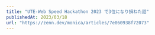 ```yaml
---
title: "UTE-Web Speed Hackathon 2023 で3位になり損ねた話"
publishedAt: 2023/03/18
url: "https://zenn.dev/monica/articles/7e060938f72073"
---
```

